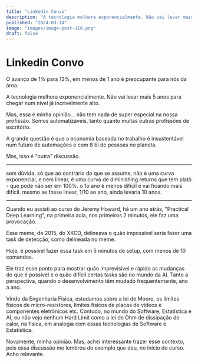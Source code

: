 ```yaml
---
title: "Linkedin Convo"
description: "A tecnologia melhora exponencialmente. Não vai levar mais 5 anos para chegar num nível já incrivelmente alto. O avanço"
published: "2024-03-14"
image: "images/image-post-110.png"
draft: false
---
```


# Linkedin Convo


O avanço de 1% para 13%, em menos de 1 ano é preocupante para nós da área.

A tecnologia melhora exponencialmente. Não vai levar mais 5 anos para chegar num nível já incrivelmente alto.

Mas, essa é minha opinião... não tem nada de super especial na nossa profissão. Somos automatizáveis, tanto quanto muitas outras profissões de escritório.

A grande questão é que a economia baseada no trabalho é insustentável num futuro de automações e com 8 bi de pessoas no planeta.

Mas, isso é "outra" discussão. 

-----------------

sem dúvida. só que ao contrário do que se assume, não é uma curva exponencial, e nem linear, é uma curva de diminishing returns que tem platô - que pode não ser em 100%. o 1o ano é menos difícil e vai ficando mais difícil. mesmo se fosse linear, 1/10 ao ano, ainda levaria 10 anos.

-----------------

Quando eu assisti ao curso do Jeremy Howard, há um ano atrás, "Practical Deep Learning", na primeira aula, nos primeiros 2 minutos, ele faz uma provocação.

Esse meme, de 2015, do XKCD, delineava o quão impossível seria fazer uma task de detecção, como delineada no meme.

Hoje, é possível fazer essa task em 5 minutos de setup, com menos de 10 comandos.

Ele traz esse ponto para mostrar quão imprevisível e rápido as mudanças do que é possível e o quão difícil certas tasks são no mundo da AI. Tanto a perspectiva, quando o desenvolvimento têm mudado frequentemente, ano a ano.

Vindo da Engenharia Física, estudamos sobre a lei de Moore, os limites físicos de micro-resistores, limites físicos de placas de vídeos e componentes eletrônicos etc. Contudo, no mundo do Software, Estatística e AI, eu não vejo nenhum Hard Limit como a lei de Ohm de dissipação de calor, na física, em analogia com essas tecnologias de Software e Estatística.

Novamente, minha opinião. Mas, achei interessante trazer esse contexto, pois essa discussão me lembrou do exemplo que deu, no início do curso. Acho relevante.
